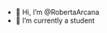 - 👋 Hi, I’m @RobertaArcana
- 🌱 I’m currently a student


<!---
RobertaArcana/RobertaArcana is a ✨ special ✨ repository because its `README.md` (this file) appears on your GitHub profile.
You can click the Preview link to take a look at your changes.
--->
